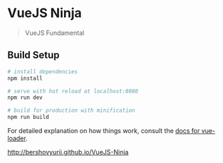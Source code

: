 # VueJS Ninja

> VueJS Fundamental

## Build Setup

```bash
# install dependencies
npm install

# serve with hot reload at localhost:8080
npm run dev

# build for production with minification
npm run build
```

For detailed explanation on how things work, consult the [docs for vue-loader](http://vuejs.github.io/vue-loader).

http://bershovyurii.github.io/VueJS-Ninja
